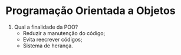 # Programação Orientada a Objetos

1. Qual a finalidade da POO? 
    - Reduzir a manutenção do código; 
    - Evita reecrever códigos;
    - Sistema de herança. <br>